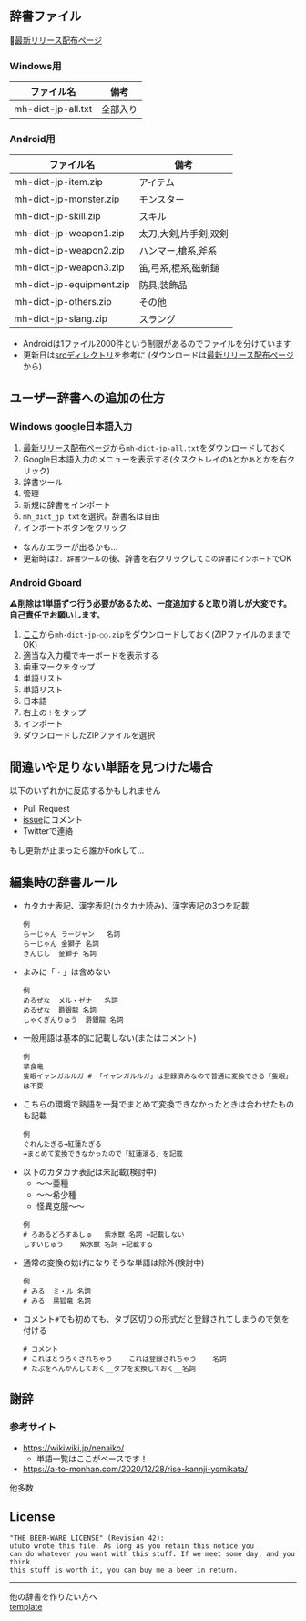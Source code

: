 ## 辞書ファイル

📕[最新リリース配布ページ](https://github.com/utubo/mh-dict-jp/releases/latest)

### Windows用

|ファイル名              |備考                  |
|------------------------|----------------------|
|mh-dict-jp-all.txt      |全部入り              |

### Android用

|ファイル名              |備考                  |
|------------------------|----------------------|
|mh-dict-jp-item.zip     |アイテム              |
|mh-dict-jp-monster.zip  |モンスター            |
|mh-dict-jp-skill.zip    |スキル                |
|mh-dict-jp-weapon1.zip  |太刀,大剣,片手剣,双剣 |
|mh-dict-jp-weapon2.zip  |ハンマー,槍系,斧系    |
|mh-dict-jp-weapon3.zip  |笛,弓系,棍系,磁斬鎚   |
|mh-dict-jp-equipment.zip|防具,装飾品           |
|mh-dict-jp-others.zip   |その他                |
|mh-dict-jp-slang.zip    |スラング              |

- Androidは1ファイル2000件という制限があるのでファイルを分けています
- 更新日は[srcディレクトリ](https://github.com/utubo/mh-dict-jp/tree/main/src)を参考に
(ダウンロードは[最新リリース配布ページ](https://github.com/utubo/mh-dict-jp/releases/latest)から)

## ユーザー辞書への追加の仕方
### Windows google日本語入力
1. [最新リリース配布ページ](https://github.com/utubo/mh-dict-jp/releases/latest)から`mh-dict-jp-all.txt`をダウンロードしておく
2. Google日本語入力のメニューを表示する(タスクトレイの`A`とか`あ`とかを右クリック)
3. 辞書ツール
4. 管理
5. 新規に辞書をインポート
6. `mh_dict_jp.txt`を選択。辞書名は自由
7. インポートボタンをクリック

- なんかエラーが出るかも…
- 更新時は`2. 辞書ツール`の後、辞書を右クリックして`この辞書にインポート`でOK

### Android Gboard
**⚠削除は1単語ずつ行う必要があるため、一度追加すると取り消しが大変です。自己責任でお願いします。**
1. [ここ](https://github.com/utubo/mh-dict-jp/releases/latest)から`mh-dict-jp-○○.zip`をダウンロードしておく(ZIPファイルのままでOK)
2. 適当な入力欄でキーボードを表示する
3. 歯車マークをタップ
4. 単語リスト
5. 単語リスト
6. 日本語
7. 右上の`︙`をタップ
8. インポート
9. ダウンロードしたZIPファイルを選択

## 間違いや足りない単語を見つけた場合
以下のいずれかに反応するかもしれません
- Pull Request
- [issue](https://github.com/utubo/mh-dict-jp/issues)にコメント
- Twitterで連絡

もし更新が止まったら誰かForkして…

## 編集時の辞書ルール
- カタカナ表記、漢字表記(カタカナ読み)、漢字表記の3つを記載
  ```
  例
  らーじゃん	ラージャン	名詞
  らーじゃん	金獅子	名詞
  きんじし	金獅子	名詞
  ```
- よみに「・」は含めない
  ```
  例
  めるぜな	メル・ゼナ	名詞
  めるぜな	爵銀龍	名詞
  しゃくぎんりゅう	爵銀龍	名詞
  ```
- 一般用語は基本的に記載しない(またはコメント)
  ```
  例
  草食竜
  隻眼イャンガルルガ # 「イャンガルルガ」は登録済みなので普通に変換できる「隻眼」は不要
  ```
- こちらの環境で熟語を一発でまとめて変換できなかったときは合わせたものも記載
  ```
  例
  ぐれんたぎる→紅蓮たぎる
  →まとめて変換できなかったので「紅蓮滾る」を記載
  ```
- 以下のカタカナ表記は未記載(検討中)
  - ～～亜種
  - ～～希少種
  - 怪異克服～～
  ```
  例
  # ろあるどろすあしゅ	紫水獣	名詞 ←記載しない
  しすいじゅう	紫水獣	名詞 ←記載する
  ```
- 通常の変換の妨げになりそうな単語は除外(検討中)
  ```
  例
  # みる	ミ・ル	名詞
  # みる	黒狐竜	名詞
  ```
- コメント`#`でも初めても、タブ区切りの形式だと登録されてしまうので気を付ける
  ```
  # コメント
  # これはとうろくされちゃう    これは登録されちゃう    名詞
  # たぶをへんかんしておく__タブを変換しておく__名詞
  ```

## 謝辞
### 参考サイト
  - https://wikiwiki.jp/nenaiko/
    - 単語一覧はここがベースです！
  - https://a-to-monhan.com/2020/12/28/rise-kannji-yomikata/

  他多数

## License
```
"THE BEER-WARE LICENSE" (Revision 42):
utubo wrote this file. As long as you retain this notice you
can do whatever you want with this stuff. If we meet some day, and you think
this stuff is worth it, you can buy me a beer in return.
```

----
他の辞書を作りたい方へ  
[template](https://github.com/utubo/template-dict-jp)

